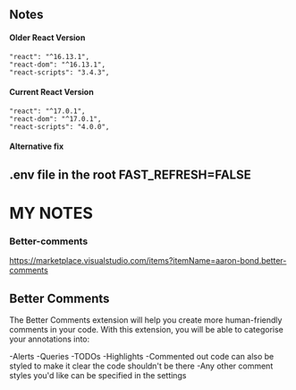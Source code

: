 ## Notes

#### Older React Version

```
"react": "^16.13.1",
"react-dom": "^16.13.1",
"react-scripts": "3.4.3",
```

#### Current React Version

```
"react": "^17.0.1",
"react-dom": "^17.0.1",
"react-scripts": "4.0.0",
```

#### Alternative fix

.env file in the root
FAST_REFRESH=FALSE
------------------------------------------------
# MY NOTES
### Better-comments
https://marketplace.visualstudio.com/items?itemName=aaron-bond.better-comments
## Better Comments
The Better Comments extension will help you create more human-friendly comments in your code.
With this extension, you will be able to categorise your annotations into:

-Alerts
-Queries
-TODOs
-Highlights
-Commented out code can also be styled to make it clear the code shouldn't be there
-Any other comment styles you'd like can be specified in the settings